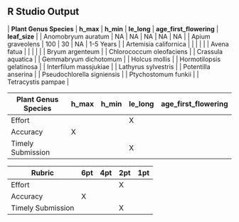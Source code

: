 ## R Studio Output

| **Plant Genus Species** | **h_max** | **h_min** | **le_long** | **age_first_flowering** | **leaf_size** |
| Anomobryum auratum | NA | NA | NA | NA | NA |
| Apium graveolens | 100 | 30 | NA | 1-5 Years |
| Artemisia californica | | | | |
| Avena fatua | | | | |
| Bryum argenteum |
| Chlorococcum oleofaciens |
| Crassula aquatica |
| Gemmabryum dichotomum	|
| Holcus mollis |
| Hormotilopsis gelatinosa |
| Interfilum massjukiae |
| Lathyrus sylvestris |
| Potentilla anserina |
| Pseudochlorella signiensis |
| Ptychostomum funkii |
| Tetracystis pampae |



| **Plant Genus Species** | **h_max** | **h_min** | **le_long** | **age_first_flowering** | 
| --- | ---| --- | --- | --- |
| Effort | |  | X | |
| Accuracy | X | | | |
| Timely Submission | | | X | |


| **Rubric** | **6pt** | **4pt** | **2pt** | **1pt** |
| --- | ---| --- | --- | --- |
| Effort | |  | X | |
| Accuracy | X | | | |
| Timely Submission | | | X | |
